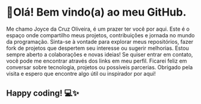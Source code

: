 # 👋Olá! Bem vindo(a) ao meu GitHub.
Me chamo Joyce da Cruz Oliveira, é um prazer ter você por aqui. Este é o espaço onde compartilho meus projetos, contribuições e jornada no mundo da programação.
Sinta-se à vontade para explorar meus repositórios, fazer fork de projetos que despertem seu interesse ou sugerir melhorias. Estou sempre aberto a colaborações e novas ideias!
Se quiser entrar em contato, você pode me encontrar através dos links em meu perfil. Ficarei feliz em conversar sobre tecnologia, projetos ou possíveis parcerias.
Obrigado pela visita e espero que encontre algo útil ou inspirador por aqui!
## Happy coding! 💻✨


